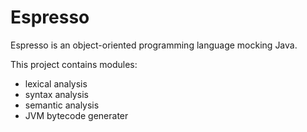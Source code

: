 # Espresso
Espresso is an object-oriented programming language mocking Java.

This project contains modules:
- lexical analysis
- syntax analysis
- semantic analysis
- JVM bytecode generater 
